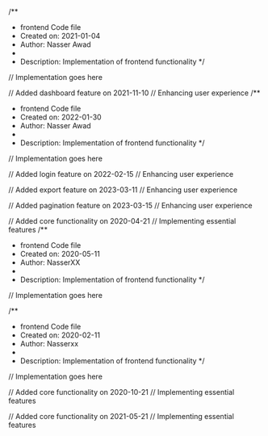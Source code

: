 /**
 * frontend Code file
 * Created on: 2021-01-04
 * Author: Nasser Awad
 *
 * Description: Implementation of frontend functionality
 */
 
// Implementation goes here


// Added dashboard feature on 2021-11-10
// Enhancing user experience
/**
 * frontend Code file
 * Created on: 2022-01-30
 * Author: Nasser Awad
 *
 * Description: Implementation of frontend functionality
 */
 
// Implementation goes here


// Added login feature on 2022-02-15
// Enhancing user experience

// Added export feature on 2023-03-11
// Enhancing user experience

// Added pagination feature on 2023-03-15
// Enhancing user experience

// Added core functionality on 2020-04-21
// Implementing essential features
/**
 * frontend Code file
 * Created on: 2020-05-11
 * Author: NasserXX
 *
 * Description: Implementation of frontend functionality
 */
 
// Implementation goes here

/**
 * frontend Code file
 * Created on: 2020-02-11
 * Author: Nasserxx
 *
 * Description: Implementation of frontend functionality
 */
 
// Implementation goes here


// Added core functionality on 2020-10-21
// Implementing essential features

// Added core functionality on 2021-05-21
// Implementing essential features
